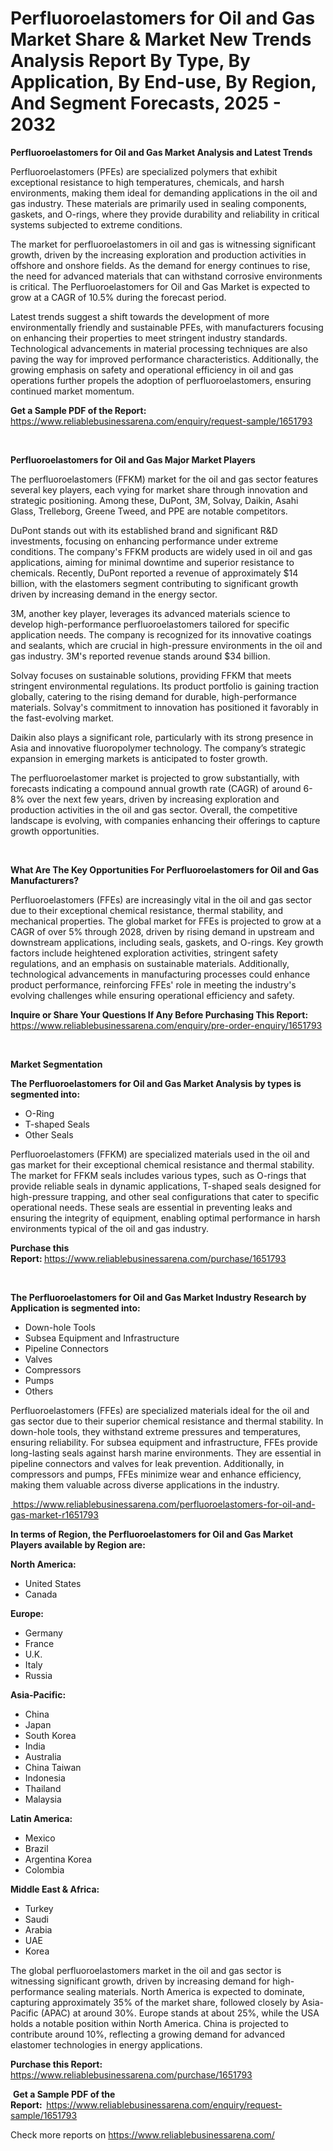 <p><h1>Perfluoroelastomers for Oil and Gas Market Share & Market New Trends Analysis Report By Type, By Application, By End-use, By Region, And Segment Forecasts, 2025 - 2032</h1></p><p><strong>Perfluoroelastomers for Oil and Gas Market Analysis and Latest Trends</strong></p>
<p><p>Perfluoroelastomers (PFEs) are specialized polymers that exhibit exceptional resistance to high temperatures, chemicals, and harsh environments, making them ideal for demanding applications in the oil and gas industry. These materials are primarily used in sealing components, gaskets, and O-rings, where they provide durability and reliability in critical systems subjected to extreme conditions.</p><p>The market for perfluoroelastomers in oil and gas is witnessing significant growth, driven by the increasing exploration and production activities in offshore and onshore fields. As the demand for energy continues to rise, the need for advanced materials that can withstand corrosive environments is critical. The Perfluoroelastomers for Oil and Gas Market is expected to grow at a CAGR of 10.5% during the forecast period. </p><p>Latest trends suggest a shift towards the development of more environmentally friendly and sustainable PFEs, with manufacturers focusing on enhancing their properties to meet stringent industry standards. Technological advancements in material processing techniques are also paving the way for improved performance characteristics. Additionally, the growing emphasis on safety and operational efficiency in oil and gas operations further propels the adoption of perfluoroelastomers, ensuring continued market momentum.</p></p>
<p><strong>Get a Sample PDF of the Report:&nbsp;</strong> <a href="https://www.reliablebusinessarena.com/enquiry/request-sample/1651793?utm_campaign=2887&utm_medium=2&utm_source=Github&utm_content=ia&utm_term=23032025&utm_id=perfluoroelastomers-for-oil-and-gas">https://www.reliablebusinessarena.com/enquiry/request-sample/1651793</a></p>
<p>&nbsp;</p>
<p><strong>Perfluoroelastomers for Oil and Gas Major Market Players</strong></p>
<p><p>The perfluoroelastomers (FFKM) market for the oil and gas sector features several key players, each vying for market share through innovation and strategic positioning. Among these, DuPont, 3M, Solvay, Daikin, Asahi Glass, Trelleborg, Greene Tweed, and PPE are notable competitors.</p><p>DuPont stands out with its established brand and significant R&D investments, focusing on enhancing performance under extreme conditions. The company's FFKM products are widely used in oil and gas applications, aiming for minimal downtime and superior resistance to chemicals. Recently, DuPont reported a revenue of approximately $14 billion, with the elastomers segment contributing to significant growth driven by increasing demand in the energy sector.</p><p>3M, another key player, leverages its advanced materials science to develop high-performance perfluoroelastomers tailored for specific application needs. The company is recognized for its innovative coatings and sealants, which are crucial in high-pressure environments in the oil and gas industry. 3M's reported revenue stands around $34 billion.</p><p>Solvay focuses on sustainable solutions, providing FFKM that meets stringent environmental regulations. Its product portfolio is gaining traction globally, catering to the rising demand for durable, high-performance materials. Solvay's commitment to innovation has positioned it favorably in the fast-evolving market.</p><p>Daikin also plays a significant role, particularly with its strong presence in Asia and innovative fluoropolymer technology. The company’s strategic expansion in emerging markets is anticipated to foster growth.</p><p>The perfluoroelastomer market is projected to grow substantially, with forecasts indicating a compound annual growth rate (CAGR) of around 6-8% over the next few years, driven by increasing exploration and production activities in the oil and gas sector. Overall, the competitive landscape is evolving, with companies enhancing their offerings to capture growth opportunities.</p></p>
<p>&nbsp;</p>
<p><strong>What Are The Key Opportunities For Perfluoroelastomers for Oil and Gas Manufacturers?</strong></p>
<p><p>Perfluoroelastomers (FFEs) are increasingly vital in the oil and gas sector due to their exceptional chemical resistance, thermal stability, and mechanical properties. The global market for FFEs is projected to grow at a CAGR of over 5% through 2028, driven by rising demand in upstream and downstream applications, including seals, gaskets, and O-rings. Key growth factors include heightened exploration activities, stringent safety regulations, and an emphasis on sustainable materials. Additionally, technological advancements in manufacturing processes could enhance product performance, reinforcing FFEs' role in meeting the industry's evolving challenges while ensuring operational efficiency and safety.</p></p>
<p><strong>Inquire or Share Your Questions If Any Before Purchasing This Report:</strong> <a href="https://www.reliablebusinessarena.com/enquiry/pre-order-enquiry/1651793?utm_campaign=2887&utm_medium=2&utm_source=Github&utm_content=ia&utm_term=23032025&utm_id=perfluoroelastomers-for-oil-and-gas">https://www.reliablebusinessarena.com/enquiry/pre-order-enquiry/1651793</a></p>
<p>&nbsp;</p>
<p><strong>Market Segmentation</strong></p>
<p><strong>The Perfluoroelastomers for Oil and Gas Market Analysis by types is segmented into:</strong></p>
<p><ul><li>O-Ring</li><li>T-shaped Seals</li><li>Other Seals</li></ul></p>
<p><p>Perfluoroelastomers (FFKM) are specialized materials used in the oil and gas market for their exceptional chemical resistance and thermal stability. The market for FFKM seals includes various types, such as O-rings that provide reliable seals in dynamic applications, T-shaped seals designed for high-pressure trapping, and other seal configurations that cater to specific operational needs. These seals are essential in preventing leaks and ensuring the integrity of equipment, enabling optimal performance in harsh environments typical of the oil and gas industry.</p></p>
<p><strong>Purchase this Report:&nbsp;</strong><a href="https://www.reliablebusinessarena.com/purchase/1651793?utm_campaign=2887&utm_medium=2&utm_source=Github&utm_content=ia&utm_term=23032025&utm_id=perfluoroelastomers-for-oil-and-gas">https://www.reliablebusinessarena.com/purchase/1651793</a></p>
<p>&nbsp;</p>
<p><strong>The Perfluoroelastomers for Oil and Gas Market Industry Research by Application is segmented into:</strong></p>
<p><ul><li>Down-hole Tools</li><li>Subsea Equipment and Infrastructure</li><li>Pipeline Connectors</li><li>Valves</li><li>Compressors</li><li>Pumps</li><li>Others</li></ul></p>
<p><p>Perfluoroelastomers (FFEs) are specialized materials ideal for the oil and gas sector due to their superior chemical resistance and thermal stability. In down-hole tools, they withstand extreme pressures and temperatures, ensuring reliability. For subsea equipment and infrastructure, FFEs provide long-lasting seals against harsh marine environments. They are essential in pipeline connectors and valves for leak prevention. Additionally, in compressors and pumps, FFEs minimize wear and enhance efficiency, making them valuable across diverse applications in the industry.</p></p>
<p><a href="https://www.reliablebusinessarena.com/perfluoroelastomers-for-oil-and-gas-market-r1651793?utm_campaign=2887&utm_medium=2&utm_source=Github&utm_content=ia&utm_term=23032025&utm_id=perfluoroelastomers-for-oil-and-gas">&nbsp;https://www.reliablebusinessarena.com/perfluoroelastomers-for-oil-and-gas-market-r1651793</a></p>
<p><strong>In terms of Region, the Perfluoroelastomers for Oil and Gas Market Players available by Region are:</strong></p>
<p>
    <p> <strong> North America: </strong>
        <ul>
            <li>United States</li>
            <li>Canada</li>
        </ul>
        </p> 
    <p> <strong> Europe: </strong>
        <ul>
            <li>Germany</li>
            <li>France</li>
            <li>U.K.</li>
            <li>Italy</li>
            <li>Russia</li>
        </ul>
        </p> 
    <p> <strong> Asia-Pacific: </strong>
        <ul>
            <li>China</li>
            <li>Japan</li>
            <li>South Korea</li>
            <li>India</li>
            <li>Australia</li>
            <li>China Taiwan</li>
            <li>Indonesia</li>
            <li>Thailand</li>
            <li>Malaysia</li>
        </ul>
        </p> 
    <p> <strong> Latin America: </strong>
        <ul>
            <li>Mexico</li>
            <li>Brazil</li>
            <li>Argentina Korea</li>
            <li>Colombia</li>
        </ul>
        </p> 
    <p> <strong> Middle East & Africa: </strong>
        <ul>
            <li>Turkey</li>
            <li>Saudi</li>
            <li>Arabia</li>
            <li>UAE</li>
            <li>Korea</li>
        </ul>
    </p>
    </p>
<p><p>The global perfluoroelastomers market in the oil and gas sector is witnessing significant growth, driven by increasing demand for high-performance sealing materials. North America is expected to dominate, capturing approximately 35% of the market share, followed closely by Asia-Pacific (APAC) at around 30%. Europe stands at about 25%, while the USA holds a notable position within North America. China is projected to contribute around 10%, reflecting a growing demand for advanced elastomer technologies in energy applications.</p></p>
<p><strong>Purchase this Report: </strong><a href="https://www.reliablebusinessarena.com/purchase/1651793?utm_campaign=2887&utm_medium=2&utm_source=Github&utm_content=ia&utm_term=23032025&utm_id=perfluoroelastomers-for-oil-and-gas">https://www.reliablebusinessarena.com/purchase/1651793</a></p>
<p>&nbsp;<strong>Get a Sample PDF of the Report:&nbsp;&nbsp;</strong><a href="https://www.reliablebusinessarena.com/enquiry/request-sample/1651793?utm_campaign=2887&utm_medium=2&utm_source=Github&utm_content=ia&utm_term=23032025&utm_id=perfluoroelastomers-for-oil-and-gas">https://www.reliablebusinessarena.com/enquiry/request-sample/1651793</a></p>
<p><strong></strong></p>
<p>Check more reports on <a href="https://www.reliablebusinessarena.com/?utm_campaign=2887&utm_medium=2&utm_source=Github&utm_content=ia&utm_term=23032025&utm_id=perfluoroelastomers-for-oil-and-gas">https://www.reliablebusinessarena.com/</a></p>